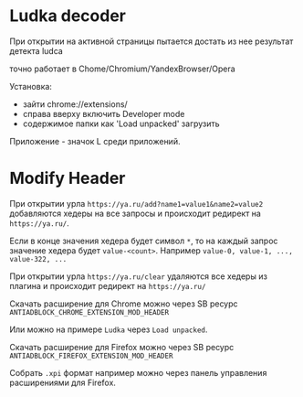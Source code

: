# Ludka decoder

При открытии на активной страницы пытается достать из нее результат детекта ludca

точно работает в Chome/Chromium/YandexBrowser/Opera

Установка:
- зайти chrome://extensions/
- справа вверху включить Developer mode
- содержимое папки как 'Load unpacked' загрузить

Приложение - значок L среди приложений.


# Modify Header

При открытии урла `https://ya.ru/add?name1=value1&name2=value2` добавляются хедеры на все запросы и происходит редирект 
на `https://ya.ru/`.

Если в конце значения хедера будет символ `*`, то на каждый запрос значение хедера будет `value-<count>`. Например 
`value-0, value-1, ..., value-322, ...`

При открытии урла `https://ya.ru/clear` удаляются все хедеры из плагина и происходит редирект на
`https://ya.ru/`

Скачать расширение для Chrome можно через SB ресурс `ANTIADBLOCK_CHROME_EXTENSION_MOD_HEADER`

Или можно на примере `Ludka` через `Load unpacked`.

Скачать расширение для Firefox можно через SB ресурс `ANTIADBLOCK_FIREFOX_EXTENSION_MOD_HEADER`

Собрать `.xpi` формат например можно через панель управления расширениями для Firefox. 
